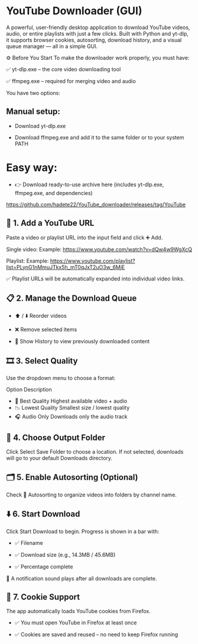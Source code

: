 # YouTube Downloader (GUI)

A powerful, user-friendly desktop application to download YouTube videos, audio, or entire playlists with just a few clicks. Built with Python and yt-dlp, it supports browser cookies, autosorting, download history, and a visual queue manager — all in a simple GUI.


⚙️ Before You Start
To make the downloader work properly, you must have:

✅ yt-dlp.exe – the core video downloading tool

✅ ffmpeg.exe – required for merging video and audio

You have two options:

## Manual setup:

- Download yt-dlp.exe

- Download ffmpeg.exe and add it to the same folder or to your system PATH

# Easy way:
- 👉 Download ready-to-use archive here (includes yt-dlp.exe, ffmpeg.exe, and dependencies)

https://github.com/hadete22/YouTube_downloader/releases/tag/YouTube





## 🔗 1. Add a YouTube URL
Paste a video or playlist URL into the input field and click ➕ Add.

Single video:
Example:
https://www.youtube.com/watch?v=dQw4w9WgXcQ

Playlist:
Example:
https://www.youtube.com/playlist?list=PLynG1nMmuJTkx5h_mT0qJxT2uO3w_6MjE

✅ Playlist URLs will be automatically expanded into individual video links.


## 📋 2. Manage the Download Queue
- ⬆️ / ⬇️ Reorder videos

- ❌ Remove selected items

- 📜 Show History to view previously downloaded content


## 🎞️ 3. Select Quality
Use the dropdown menu to choose a format:

Option	Description
- 🎥 Best Quality	Highest available video + audio
- 📉 Lowest Quality	Smallest size / lowest quality
- 🎧 Audio Only	Downloads only the audio track


## 📁 4. Choose Output Folder
Click Select Save Folder to choose a location.
If not selected, downloads will go to your default Downloads directory.


## 🗂️ 5. Enable Autosorting (Optional)
Check 📂 Autosorting to organize videos into folders by channel name.


## ⬇️ 6. Start Download
Click Start Download to begin. Progress is shown in a bar with:

- ✅ Filename

- ✅ Download size (e.g., 14.3MB / 45.6MB)

- ✅ Percentage complete

🔔 A notification sound plays after all downloads are complete.


## 🍪 7. Cookie Support
The app automatically loads YouTube cookies from Firefox.

- ✅ You must open YouTube in Firefox at least once

- ✅ Cookies are saved and reused – no need to keep Firefox running
